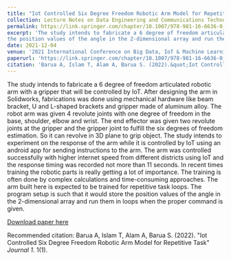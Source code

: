 ```yaml
---
title: "Iot Controlled Six Degree Freedom Robotic Arm Model for Repetitive Task"
collection: Lecture Notes on Data Engineering and Communications Technologies, vol 95. Springer
permalink: https://link.springer.com/chapter/10.1007/978-981-16-6636-0_32
excerpt: 'The study intends to fabricate a 6 degree of freedom articulated robotic arm with a gripper that will be controlled by IoT. After designing the arm in Solidworks, fabrications was done using mechanical hardware like beam bracket, U and L-shaped brackets and gripper made of aluminum alloy. The robot arm was given 4 revolute joints with one degree of freedom in the base, shoulder, elbow and wrist. The end effector was given two revolute joints at the gripper and the gripper joint to fulfill the six degrees of freedom estimation. So it can revolve in 3D plane to grip object. The study intends to experiment on the response of the arm while it is controlled by IoT using an android app for sending instructions to the arm. The arm was controlled successfully with higher internet speed from different districts using IoT and the response timing was recorded not more than 11 seconds. In recent times training the robotic parts is really getting a lot of importance. The training is often done by complex calculations and time-consuming approaches. The arm built here is expected to be trained for repetitive task loops. The program setup is such that it would store
the position values of the angle in the 2-dimensional array and run them in loops when the proper command is given.'
date: 2021-12-04
venue: '2021 International Conference on Big Data, IoT & Machine Learning'
paperurl: 'https://link.springer.com/chapter/10.1007/978-981-16-6636-0_32'
citation: 'Barua A, Islam T, Alam A, Barua S. (2022).&quot;Iot Controlled Six Degree Freedom Robotic Arm Model for Repetitive Task.&quot; <i>Journal 1</i>. 1(1).'
---
```

The study intends to fabricate a 6 degree of freedom articulated robotic arm with a gripper that will be controlled by IoT. After designing the arm in Solidworks, fabrications was done using mechanical hardware like beam bracket, U and L-shaped brackets and gripper made of aluminum alloy. The robot arm was given 4 revolute joints with one degree of freedom in the base, shoulder, elbow and wrist. The end effector was given two revolute joints at the gripper and the gripper joint to fulfill the six degrees of freedom estimation. So it can revolve in 3D plane to grip object. The study intends to experiment on the response of the arm while it is controlled by IoT using an android app for sending instructions to the arm. The arm was controlled successfully with higher internet speed from different districts using IoT and the response timing was recorded not more than 11 seconds. In recent times training the robotic parts is really getting a lot of importance. The training is often done by complex calculations and time-consuming approaches. The arm built here is expected to be trained for repetitive task loops. The program setup is such that it would store
the position values of the angle in the 2-dimensional array and run them in loops when the proper command is given.

[Download paper here](https://link.springer.com/chapter/10.1007/978-981-16-6636-0_32)

Recommended citation: Barua A, Islam T, Alam A, Barua S. (2022). "Iot Controlled Six Degree Freedom Robotic Arm Model for Repetitive Task" <i>Journal 1</i>. 1(1).
